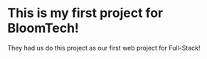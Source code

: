 # This is my first project for BloomTech!
They had us do this project as our first web project for Full-Stack!
